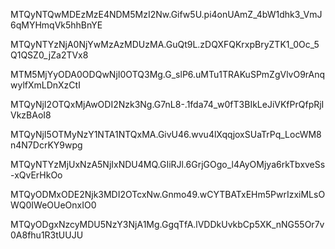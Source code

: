 MTQyNTQwMDEzMzE4NDM5MzI2Nw.Gifw5U.pi4onUAmZ_4bW1dhk3_VmJ6qMYHmqVk5hhBnYE

MTQyNTYzNjA0NjYwMzAzMDUzMA.GuQt9L.zDQXFQKrxpBryZTK1_0Oc_5Q1QSZ0_jZa2TVx8

MTM5MjYyODA0ODQwNjI0OTQ3Mg.G_slP6.uMTu1TRAKuSPmZgVlvO9rAnqwylfXmLDnXzCtI

MTQyNjI2OTQxMjAwODI2Nzk3Ng.G7nL8-.1fda74_w0fT3BIkLeJiVKfPrQfpRjIVkzBAoI8

MTQyNjI5OTMyNzY1NTA1NTQxMA.GivU46.wvu4lXqqjoxSUaTrPq_LocWM8n4N7DcrKY9wpg

MTQyNTYzMjUxNzA5NjIxNDU4MQ.GIiRJl.6GrjGOgo_l4AyOMjya6rkTbxveSs-xQvErHkOo

MTQyODMxODE2Njk3MDI2OTcxNw.Gnmo49.wCYTBATxEHm5PwrIzxiMLsOWQ0IWeOUeOnxIO0

MTQyODgxNzcyMDU5NzY3NjA1Mg.GgqTfA.lVDDkUvkbCp5XK_nNG55Or7v0A8fhu1R3tUUJU
